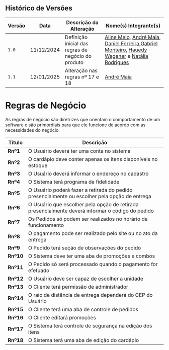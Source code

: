 ## Histórico de Versões
| Versão | Data | Descrição da Alteração | Nome(s) Integrante(s) |
| ---- | -- | -------------------- | ------------------- |
| `1.0` | 11/12/2024 | Definição inicial das regras de negócio do produto | [Aline Melo](https://github.com/aline-melo), [André Maia](https://github.com/andre-maia51), [Daniel Ferreira](https://github.com/DanielFsR),[Gabriel Monteiro](https://github.com/GabrielSMonteiro), [Hauedy Wegener](https://github.com/HauedyWS) e [Natália Rodrigues](https://github.com/Natyrodrigues) |
| `1.1` | 12/01/2025 | Alteração nas regras nº 17 e 18 | [André Maia](https://github.com/andre-maia51) |

# Regras de Negócio
As regras de negócio são diretrizes que orientam o comportamento de um software e são primordiais para que ele funcione de acordo com as necessidades do negócio. 

| **Título**           | **Descrição** |
|---------------------|---------------|
| **Rnº1**  | O Usuário deverá ter uma conta no sistema |
| **Rnº2**  | O cardápio deve conter apenas os itens disponíveis no estoque |
| **Rnº3**  | O Usuário deverá informar o endereço no cadastro |
| **Rnº4**  | O Sistema terá programa de fidelidade |
| **Rnº5**  | O Usuário poderá fazer a retirada do pedido presencialmente ou escolher pela opção de entrega |
| **Rnº6**  | O Usuário que escolher pela opção de retirada presencialmente deverá informar o código do pedido |
| **Rnº7**  | Os Pedidos só podem ser realizados no horário de funcionamento |
| **Rnº8**  | O pagamento pode ser realizado pelo site ou no ato da entrega |
| **Rnº9**  | O Pedido terá seção de observações do pedido |
| **Rnº10** | O Sistema deve ter uma aba de promoções e combos |
| **Rnº11** | O Pedido só será processado quando o pagamento for efetuado |
| **Rnº12** | O Usuário deve ser capaz de escolher a unidade |
| **Rnº13** | O Cliente terá permissão de administrador |
| **Rnº14** | O raio de distância de entrega dependerá do CEP do Usuário |
| **Rnº15** | O Cliente terá uma aba de controle de pedidos |
| **Rnº16** | O Cliente editará promoções |
| **Rnº17** | O Sistema terá controle de segurança na edição dos itens |
| **Rnº18** | O Sistema terá uma aba de edição do cardápio |